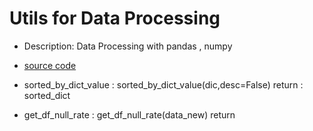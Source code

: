 # Utils for Data Processing

- Description: Data Processing with pandas , numpy

- [source code](../utils/data_processing.py)

- sorted_by_dict_value : sorted_by_dict_value(dic,desc=False) return : sorted_dict
- get_df_null_rate : get_df_null_rate(data_new) return 
